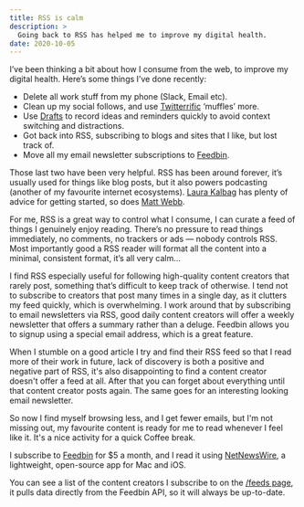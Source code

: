 ```yaml
---
title: RSS is calm
description: >
  Going back to RSS has helped me to improve my digital health.
date: 2020-10-05
---
```


I’ve been thinking a bit about how I consume from the web, to improve my digital health. Here’s some things I’ve done recently:

- Delete all work stuff from my phone (Slack, Email etc).
- Clean up my social follows, and use [Twitterrific](https://twitterrific.com/ios) ‘muffles’ more.
- Use [Drafts](https://getdrafts.com/) to record ideas and reminders quickly to avoid context switching and distractions.
- Got back into RSS, subscribing to blogs and sites that I like, but lost track of.
- Move all my email newsletter subscriptions to [Feedbin](https://feedbin.com).

Those last two have been very helpful. RSS has been around forever, it’s usually used for things like blog posts, but it also powers podcasting (another of my favourite internet ecosystems). [Laura Kalbag](https://laurakalbag.com/how-to-read-rss-in-2020/) has plenty of advice for getting started, so does [Matt Webb](https://aboutfeeds.com).

For me, RSS is a great way to control what I consume, I can curate a feed of things I genuinely enjoy reading. There’s no pressure to read things immediately, no comments, no trackers or ads — nobody controls RSS. Most importantly good a RSS reader will format all the content into a minimal, consistent format, it’s all very calm…

I find RSS especially useful for following high-quality content creators that rarely post, something that’s difficult to keep track of otherwise. I tend not to subscribe to creators that post many times in a single day, as it clutters my feed quickly, which is overwhelming. I work around that by subscribing to email newsletters via RSS, good daily content creators will offer a weekly newsletter that offers a summary rather than a deluge. Feedbin allows you to signup using a special email address, which is a great feature.

When I stumble on a good article I try and find their RSS feed so that I read more of their work in future, lack of discovery is both a positive and negative part of RSS, it's also disappointing to find a content creator doesn't offer a feed at all. After that you can forget about everything until that content creator posts again. The same goes for an interesting looking email newsletter. 

So now I find myself browsing less, and I get fewer emails, but I'm not missing out, my favourite content is ready for me to read whenever I feel like it. It's a nice activity for a quick Coffee break.

I subscribe to [Feedbin](https://feedbin.com) for $5 a month, and I read it using [NetNewsWire](https://ranchero.com/netnewswire/), a lightweight, open-source app for Mac and iOS.

You can see a list of the content creators I subscribe to on the [/feeds page](/feeds), it pulls data directly from the Feedbin API, so it will always be up-to-date.
